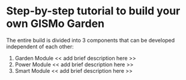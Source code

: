 # Step-by-step tutorial to build your own GISMo Garden

The entire build is divided into 3 components that can be developed independent of each other:
1. Garden Module
   << add brief description here >>
2. Power Module
   << add brief description here >>
3. Smart Module
   << add brief description here >>
